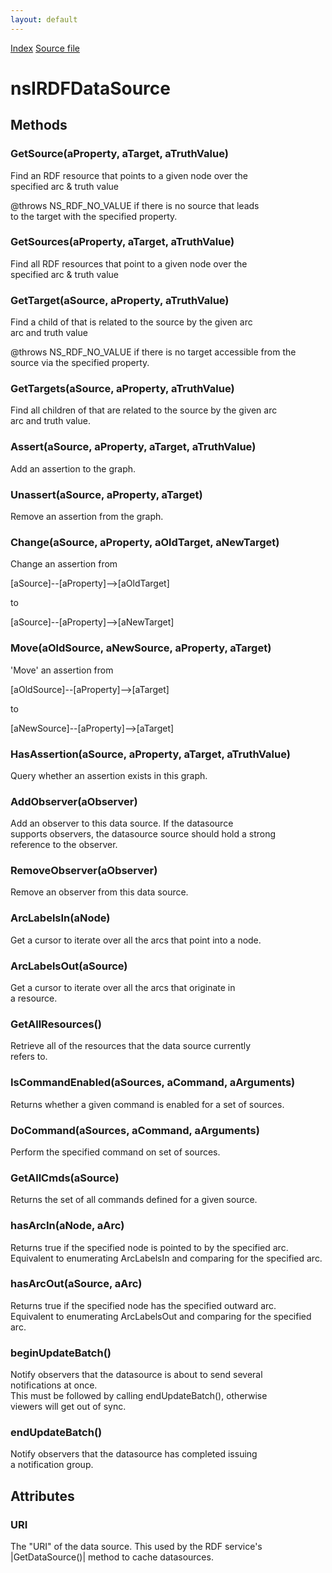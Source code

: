 ```yaml
---
layout: default
---
```

<div id='links'><a href="../index.html">Index</a>
<a href="http://dxr.mozilla.org/mozilla-central/source/rdf/base/nsIRDFDataSource.idl">Source file</a>
</div>

# nsIRDFDataSource #

## Methods ##

### GetSource(aProperty, aTarget, aTruthValue) ###
 Find an RDF resource that points to a given node over the  
specified arc & truth value  
  
@throws NS_RDF_NO_VALUE if there is no source that leads  
to the target with the specified property.  
  

### GetSources(aProperty, aTarget, aTruthValue) ###
  
Find all RDF resources that point to a given node over the  
specified arc & truth value  
  

### GetTarget(aSource, aProperty, aTruthValue) ###
  
Find a child of that is related to the source by the given arc  
arc and truth value  
  
@throws NS_RDF_NO_VALUE if there is no target accessible from the  
source via the specified property.  
  

### GetTargets(aSource, aProperty, aTruthValue) ###
  
Find all children of that are related to the source by the given arc  
arc and truth value.  
  

### Assert(aSource, aProperty, aTarget, aTruthValue) ###
  
Add an assertion to the graph.  
  

### Unassert(aSource, aProperty, aTarget) ###
  
Remove an assertion from the graph.  
  

### Change(aSource, aProperty, aOldTarget, aNewTarget) ###
  
Change an assertion from  
  
  [aSource]--[aProperty]-->[aOldTarget]  
  
to  
  
  [aSource]--[aProperty]-->[aNewTarget]  
  

### Move(aOldSource, aNewSource, aProperty, aTarget) ###
  
'Move' an assertion from  
  
  [aOldSource]--[aProperty]-->[aTarget]  
  
to  
  
  [aNewSource]--[aProperty]-->[aTarget]  
  

### HasAssertion(aSource, aProperty, aTarget, aTruthValue) ###
  
Query whether an assertion exists in this graph.  
  

### AddObserver(aObserver) ###
  
Add an observer to this data source. If the datasource  
supports observers, the datasource source should hold a strong  
reference to the observer.  
  

### RemoveObserver(aObserver) ###
  
Remove an observer from this data source.  
  

### ArcLabelsIn(aNode) ###
  
Get a cursor to iterate over all the arcs that point into a node.  
  

### ArcLabelsOut(aSource) ###
  
Get a cursor to iterate over all the arcs that originate in  
a resource.  
  

### GetAllResources() ###
  
Retrieve all of the resources that the data source currently  
refers to.  
  

### IsCommandEnabled(aSources, aCommand, aArguments) ###
  
Returns whether a given command is enabled for a set of sources.   
  

### DoCommand(aSources, aCommand, aArguments) ###
  
Perform the specified command on set of sources.  
  

### GetAllCmds(aSource) ###
  
Returns the set of all commands defined for a given source.  
  

### hasArcIn(aNode, aArc) ###
  
Returns true if the specified node is pointed to by the specified arc.  
Equivalent to enumerating ArcLabelsIn and comparing for the specified arc.  
  

### hasArcOut(aSource, aArc) ###
  
Returns true if the specified node has the specified outward arc.  
Equivalent to enumerating ArcLabelsOut and comparing for the specified arc.  
  

### beginUpdateBatch() ###
  
Notify observers that the datasource is about to send several  
notifications at once.  
This must be followed by calling endUpdateBatch(), otherwise  
viewers will get out of sync.  
  

### endUpdateBatch() ###
  
Notify observers that the datasource has completed issuing  
a notification group.  
  

## Attributes ##

### URI ###
 The "URI" of the data source. This used by the RDF service's  
|GetDataSource()| method to cache datasources.  
  
